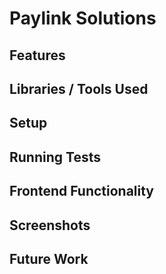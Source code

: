 # Paylink Solutions

## Features

## Libraries / Tools Used

## Setup

## Running Tests

## Frontend Functionality

## Screenshots

## Future Work
